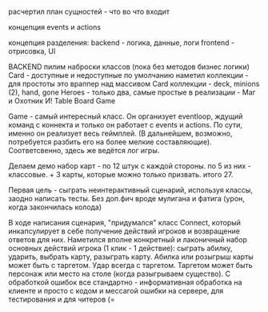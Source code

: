 расчертил план сущностей - что во что входит

концепция events и actions

концепция разделения:
  backend - логика, данные, логи
  frontend - отрисовка, UI

BACKEND
пилим наброски классов (пока без методов бизнес логики)
Card - доступные и недоступные по умолчанию
наметил коллекции - для простоты это враппер над массивом Card
коллекции - deck, minions (2), hand, gone
Heroes - только два, самые простые в реализации - Маг и Охотник
И! Table Board Game

Game - самый интересный класс. Он организует eventloop,
ждущий команд с коннекта и только он работает с events и actions.
По сути, именно он реализует весь геймплей. (В дальнейшем, возможно,
потребуется разбить его на более мелкие составляющие). Соответсвенно,
здесь же ведётся лог игры.

Делаем демо набор карт - по 12 штук с каждой стороны.
по 5 из них - классовые. + 3 карты, которые можно только призвать.
итого 27.

Первая цель - сыграть неинтерактивный сценарий, используя классы,
заодно написать тесты. Без доп.фич вроде мулигана и фатига
(урон, когда закончилась колода)

В ходе написания сценария, "придумался" класс Connect, который инкапсулирует
в себе получение действий игроков и возвращение ответов для них.
Наметился вполне конкретный и лаконичный набор основных действий игрока
(1 клик - 1 действие):
сыграть абилку, ударить, выбрать карту, разыграть карту. Абилка или розыгрыш карты может быть с таргетом. Удар всегда с таргетом. Таргетом может быть персонаж или место на столе (когда разыгрываем существо).
С обработкой ошибок все стандартно - информативная обработка на клиенте
и просто с кодом и мессагой ошибки на сервере, для тестирования и для читеров (=
